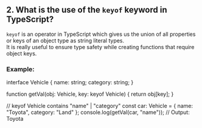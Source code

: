 ## 2. What is the use of the `keyof` keyword in TypeScript?

`keyof` is an operator in TypeScript which gives us the union of all properties or keys of an object type as string literal types.  
It is really useful to ensure type safety while creating functions that require object keys.

### Example:

interface Vehicle {
    name: string;
    category: string;
}

function getVal(obj: Vehicle, key: keyof Vehicle) {
    return obj[key];
}

// keyof Vehicle contains "name" | "category"
const car: Vehicle = { name: "Toyota", category: "Land" };
console.log(getVal(car, "name")); // Output: Toyota



